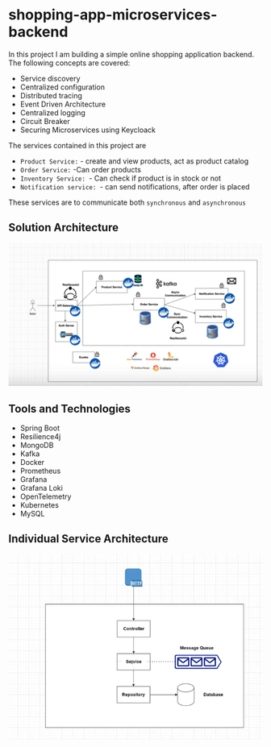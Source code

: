 # shopping-app-microservices-backend
In this project I am building a simple online shopping application backend. The following concepts are covered:
+ Service discovery
+ Centralized configuration
+ Distributed tracing
+ Event Driven Architecture
+ Centralized logging
+ Circuit Breaker
+ Securing Microservices using Keycloack

The services contained in this project are
+ `Product Service:` - create and view products, act as product catalog
+ `Order Service:` -Can order products
+ `Inventory Service: `- Can check if product is in stock or not
+ `Notification service: `- can send notifications, after order is placed

These services are to communicate both `synchronous` and `asynchronous`

## Solution Architecture
![Architecture](drawings/Architecture.png)

## Tools and Technologies
+ Spring Boot
+ Resilience4j
+ MongoDB
+ Kafka
+ Docker
+ Prometheus
+ Grafana
+ Grafana Loki
+ OpenTelemetry
+ Kubernetes
+ MySQL

## Individual Service Architecture
![Product Service](drawings/service.png)

